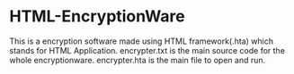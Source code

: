# HTML-EncryptionWare <hta stands for HTML Application>
This is a encryption software made using HTML framework(.hta) which stands for HTML Application.
encrypter.txt is the main source code for the whole encryptionware.
encrypter.hta is the main file to open and run.
